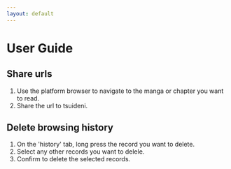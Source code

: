 ```yaml
---
layout: default
---
```


# User Guide

## Share urls

1. Use the platform browser to navigate to the manga or chapter you want to read.
2. Share the url to tsuideni.

## Delete browsing history
1. On the 'history' tab, long press the record you want to delete.
2. Select any other records you want to delele.
3. Confirm to delete the selected records.